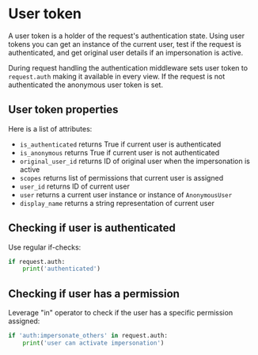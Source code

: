 # User token

A user token is a holder of the request's authentication state. Using user tokens you can get an instance of the current
user, test if the request is authenticated, and get original user details if an impersonation is active.

During request handling the authentication middleware sets user token to `request.auth` making it available in every
view. If the request is not authenticated the anonymous user token is set.

## User token properties

Here is a list of attributes:

* `is_authenticated` returns True if current user is authenticated
* `is_anonymous` returns True if current user is not authenticated
* `original_user_id` returns ID of original user when the impersonation is active
* `scopes` returns list of permissions that current user is assigned
* `user_id` returns ID of current user
* `user` returns a current user instance or instance of `AnonymousUser`
* `display_name` returns a string representation of current user

## Checking if user is authenticated

Use regular if-checks:

```python
if request.auth:
    print('authenticated')
```

## Checking if user has a permission

Leverage "in" operator to check if the user has a specific permission assigned:

```python
if 'auth:impersonate_others' in request.auth:
    print('user can activate impersonation')
```
